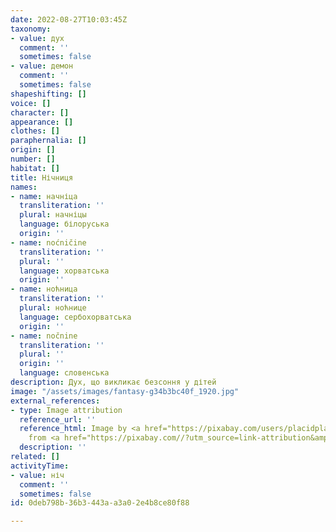 ```yaml
---
date: 2022-08-27T10:03:45Z
taxonomy:
- value: дух
  comment: ''
  sometimes: false
- value: демон
  comment: ''
  sometimes: false
shapeshifting: []
voice: []
character: []
appearance: []
clothes: []
paraphernalia: []
origin: []
number: []
habitat: []
title: Нічниця
names:
- name: начніца
  transliteration: ''
  plural: начніцы
  language: білоруська
  origin: ''
- name: noćničine
  transliteration: ''
  plural: ''
  language: хорватська
  origin: ''
- name: ноћница
  transliteration: ''
  plural: ноћнице
  language: сербохорватська
  origin: ''
- name: nočnine
  transliteration: ''
  plural: ''
  origin: ''
  language: словенська
description: Дух, що викликає безсоння у дітей
image: "/assets/images/fantasy-g34b3bc40f_1920.jpg"
external_references:
- type: Image attribution
  reference_url: ''
  reference_html: Image by <a href="https://pixabay.com/users/placidplace-25572496/?utm_source=link-attribution&amp;utm_medium=referral&amp;utm_campaign=image&amp;utm_content=7253245">Peace,love,happiness</a>
    from <a href="https://pixabay.com//?utm_source=link-attribution&amp;utm_medium=referral&amp;utm_campaign=image&amp;utm_content=7253245">Pixabay</a>
  description: ''
related: []
activityTime:
- value: ніч
  comment: ''
  sometimes: false
id: 0deb798b-36b3-443a-a3a0-2e4b8ce80f88

---
```


